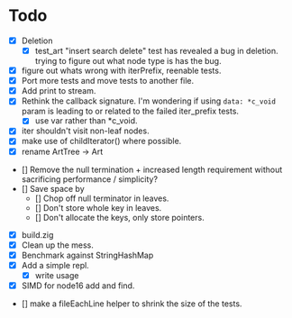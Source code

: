 # Todo
- [x] Deletion
  - [x] test_art "insert search delete" test has revealed a bug in deletion. trying to figure out what node type is has the bug.
- [x] figure out whats wrong with iterPrefix, reenable tests.
- [x] Port more tests and move tests to another file. 
- [x] Add print to stream.
- [x] Rethink the callback signature.  I'm wondering if using `data: *c_void` param is leading to or related to the failed iter_prefix tests. 
  - [x] use var rather than *c_void.
- [x] iter shouldn't visit non-leaf nodes.
- [x] make use of childIterator() where possible.
- [x] rename ArtTree -> Art
- [] Remove the null termination + increased length requirement without sacrificing performance / simplicity?
- [] Save space by
  - [] Chop off null terminator in leaves.
  - [] Don't store whole key in leaves. 
  - [] Don't allocate the keys, only store pointers.
- [x] build.zig
- [x] Clean up the mess. 
- [x] Benchmark against StringHashMap
- [x] Add a simple repl.
  - [x] write usage
- [x] SIMD for node16 add and find.
- [] make a fileEachLine helper to shrink the size of the tests.
